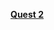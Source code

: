 [**Quest 2**]([https://www.papillon-theatre.com/accueil](https://gist.github.com/Ascherithub/8a7dc03d1b4a4bb57fa6e6d50bc5e6f4))
